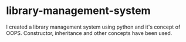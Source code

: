 # library-management-system
I created a library management system using python and it's concept of OOPS. Constructor, inheritance and other concepts have been used.
